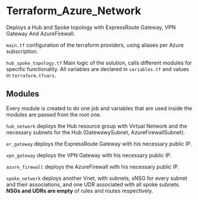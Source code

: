 

# Terraform_Azure_Network

Deploys a Hub and Spoke topology with ExpressRoute Gateway, VPN Gateway And AzureFirewall.

`main.tf` configuration of the terraform providers, using aliases per Azure subscription.

`hub_spoke_topology.tf` Main logic of the solution, calls different modules for specific functionality. All variables are declared in `variables.tf` and values in `terraform.tfvars`.

## Modules 
Every module is created to do one job and variables that are used inside the modules are passed from the root one.

`hub_network` deploys the Hub resource group with Virtual Network and the necessary subnets for the Hub (GatewawySubnet, AzureFirewallSubnet).

`er_gateway` deploys the ExpressRoute Gateway with his necessary public IP.

`vpn_gateway` deploys the VPN Gateway with his necessary public IP.

`azure_firewall` deploys the AzureFirewall with his necessary public IP.

`spoke_network` deploys another Vnet, with subnets, sNSG for every subnet and their associations, and one UDR associated with all spoke subnets. 
**NSGs and UDRs are empty** of rules and routes respectively.


